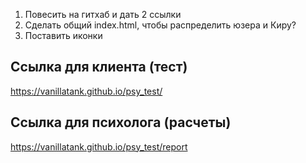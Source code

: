 1. Повесить на гитхаб и дать 2 ссылки
2. Сделать общий index.html, чтобы распределить юзера и Киру?
3. Поставить иконки

## Ссылка для клиента (тест)
https://vanillatank.github.io/psy_test/

## Ссылка для психолога (расчеты)
https://vanillatank.github.io/psy_test/report
